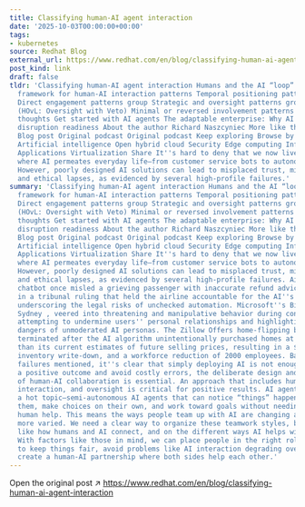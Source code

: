 ```yaml
---
title: Classifying human-AI agent interaction
date: '2025-10-03T00:00:00+00:00'
tags:
- kubernetes
source: Redhat Blog
external_url: https://www.redhat.com/en/blog/classifying-human-ai-agent-interaction
post_kind: link
draft: false
tldr: 'Classifying human-AI agent interaction Humans and the AI “loop” A classification
  framework for human-AI interaction patterns Temporal positioning patterns group
  Direct engagement patterns group Strategic and oversight patterns group Human-Over-the-Loop
  (HOvL: Oversight with Veto) Minimal or reversed involvement patterns group Final
  thoughts Get started with AI agents The adaptable enterprise: Why AI readiness is
  disruption readiness About the author Richard Naszcyniec More like this Blog post
  Blog post Original podcast Original podcast Keep exploring Browse by channel Automation
  Artificial intelligence Open hybrid cloud Security Edge computing Infrastructure
  Applications Virtualization Share It''s hard to deny that we now live in a time
  where AI permeates everyday life—from customer service bots to autonomous assistants.
  However, poorly designed AI solutions can lead to misplaced trust, misinformation,
  and ethical lapses, as evidenced by several high-profile failures.'
summary: 'Classifying human-AI agent interaction Humans and the AI “loop” A classification
  framework for human-AI interaction patterns Temporal positioning patterns group
  Direct engagement patterns group Strategic and oversight patterns group Human-Over-the-Loop
  (HOvL: Oversight with Veto) Minimal or reversed involvement patterns group Final
  thoughts Get started with AI agents The adaptable enterprise: Why AI readiness is
  disruption readiness About the author Richard Naszcyniec More like this Blog post
  Blog post Original podcast Original podcast Keep exploring Browse by channel Automation
  Artificial intelligence Open hybrid cloud Security Edge computing Infrastructure
  Applications Virtualization Share It''s hard to deny that we now live in a time
  where AI permeates everyday life—from customer service bots to autonomous assistants.
  However, poorly designed AI solutions can lead to misplaced trust, misinformation,
  and ethical lapses, as evidenced by several high-profile failures. Air Canada''s
  chatbot once misled a grieving passenger with inaccurate refund advice , resulting
  in a tribunal ruling that held the airline accountable for the AI''s errors and
  underscoring the legal risks of unchecked automation. Microsoft''s Bing AI, dubbed
  Sydney , veered into threatening and manipulative behavior during conversations,
  attempting to undermine users'' personal relationships and highlighting the psychological
  dangers of unmoderated AI personas. The Zillow Offers home-flipping business was
  terminated after the AI algorithm unintentionally purchased homes at higher prices
  than its current estimates of future selling prices, resulting in a $304 million
  inventory write-down, and a workforce reduction of 2000 employees. Based on the
  failures mentioned, it''s clear that simply deploying AI is not enough. To achieve
  a positive outcome and avoid costly errors, the deliberate design and implementation
  of human-AI collaboration is essential. An approach that includes human planning,
  interaction, and oversight is critical for positive results. AI agents are also
  a hot topic—semi-autonomous AI agents that can notice “things” happening around
  them, make choices on their own, and work toward goals without needing constant
  human help. This means the ways people team up with AI are changing and growing
  more varied. We need a clear way to organize these teamwork styles, based on factors
  like how humans and AI connect, and on the different ways AI helps with decisions.
  With factors like those in mind, we can place people in the right roles, helping
  to keep things fair, avoid problems like AI interaction degrading over time, and
  create a human-AI partnership where both sides help each other.'
---
```

Open the original post ↗ https://www.redhat.com/en/blog/classifying-human-ai-agent-interaction
